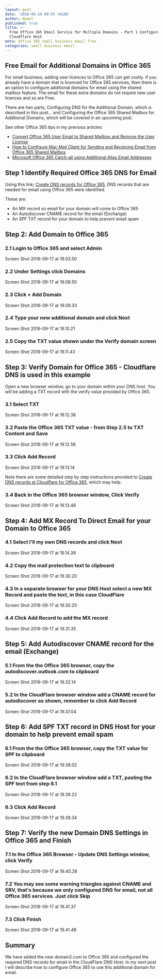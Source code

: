 ```yaml
---
layout: post
date: '2016-09-18 09:55 +0100'
author: Hywel
published: true
title: >-
  Free Office 365 Email Service for Multiple Domains - Part 1 Configure DNS in
  Cloudflare Host
meta: Office 365 small business email free
categories: small business email
---
```

## Free Email for Additional Domains in Office 365

For small business, adding user licences to Office 365 can get costly.  If you already have a domain that is licenced for Office 365 services, then there is an option to configure additional domains for email using the shared mailbox feature.  The email for these extra domains do not require new user licences and so are Free.

There are two parts, Configuring DNS for the Additional Domain, which is described in this post... and Configuring the Office 365 Shared Mailbox for Additional Domains, which will be covered in an upcoming post.

See other Office 365 tips in my previous articles:

- [Convert Office 365 User Email to Shared Mailbox and Remove the User License](http://www.hywel.me/small/business/email/2016/01/12/convert-office-365-user-email-to-shared-mailbox-and-remove-the-user-license.html)
- [How to Configure Mac Mail Client for Sending and Receiving Email from Office 365 Shared Mailbox](http://www.hywel.me/small/business/email/2015/11/21/office-365-configure-shared-mailbox-mac-email-client.html)
- [Microsoft Office 365 Catch-all using Additional Alias Email Addresses](http://www.hywel.me/small/business/email/2015/11/19/microsoft-office-365-catch-all-additional-email-alias.html)


## Step 1 Identify Required Office 365 DNS for Email 

Using this link; [Create DNS records for Office 365](https://support.office.com/en-gb/article/Create-DNS-records-for-Office-365-using-Windows-based-DNS-9eec911d-5773-422c-9593-40e1147ffbde),  DNS records that are needed for email using Office 365 were identified.  

These are:

- An MX record so email for your domain will come to Office 365
- An Autodiscover CNAME record for the email (Exchange)
- An SPF TXT record for your domain to help prevent email spam

## Step 2: Add Domain to Office 365

### 2.1 Login to Office 365 and select Admin 
Screen Shot 2016-09-17 at 19.03.50

### 2.2 Under Settings click Domains 
Screen Shot 2016-09-17 at 19.08.50

### 2.3 Click  + Add Domain
Screen Shot 2016-09-17 at 19.09.33

### 2.4 Type your new additional domain and click Next
Screen Shot 2016-09-17 at 19.10.21

### 2.5 Copy the TXT value shown under the Verify domain screen
Screen Shot 2016-09-17 at 19.11.43

## Step 3: Verify Domain for Office 365 - Cloudflare DNS is used in this example

Open a new browser window, go to your domain within your DNS host. You will be adding a TXT record with the verify value provided by Office 365.

### 3.1 Select TXT
Screen Shot 2016-09-17 at 19.12.38

### 3.2 Paste the Office 365 TXT value - from Step 2.5 to TXT Content and Save
Screen Shot 2016-09-17 at 19.12.58

### 3.3 Click Add Record
Screen Shot 2016-09-17 at 19.13.14

Note there are some detailed step by step instructions provided to [Create DNS records at Cloudflare for Office 365](https://support.office.com/en-US/article/Create-DNS-records-at-Cloudflare-for-Office-365-84acd4fc-6eec-4d00-8bed-568f036ae2af#BKMK_add_CNAME), which may help.

### 3.4 Back in the Office 365 browser window, Click Verify
Screen Shot 2016-09-17 at 19.13.48

## Step 4: Add MX Record To Direct Email for your Domain to Office 365

### 4.1 Select I'll my own DNS records and click Next
Screen Shot 2016-09-17 at 19.14.39

### 4.2 Copy the mail protection text to clipboard
Screen Shot 2016-09-17 at 19.30.20

### 4.3 In a separate browser for your DNS Host select a new MX Record and paste the text, in this case CloudFlare
Screen Shot 2016-09-17 at 19.30.20

### 4.4 Click Add Record to add the MX record
Screen Shot 2016-09-17 at 19.31.35

## Step 5: Add Autodiscover CNAME record for the email (Exchange)

### 5.1 From the the Office 365 browser, copy the autodiscover.outlook.com to clipboard
Screen Shot 2016-09-17 at 19.32.14

### 5.2 In the CloudFlare browser window add a CNAME record for autodiscover as shown, remember to click Add Record
Screen Shot 2016-09-17 at 19.37.04

## Step 6: Add SPF TXT record in DNS Host for your domain to help prevent email spam

### 6.1 From the the Office 365 browser, copy the TXT value for SPF to clipboard
Screen Shot 2016-09-17 at 19.38.02

### 6.2 In the CloudFlare browser window add a TXT, pasting the SPF text from step 6.1
Screen Shot 2016-09-17 at 19.39.22

### 6.3 Click Add Record
Screen Shot 2016-09-17 at 19.39.34

## Step 7: Verify the new Domain DNS Settings in Office 365 and Finish

### 7.1 In the Office 365 Browser - Update DNS Settings window, click Verify
Screen Shot 2016-09-17 at 19.40.28

### 7.2 You may see some warning triangles against CNAME and SRV, that's because we only configured DNS for email, not all Office 365 services.  Just click Skip
Screen Shot 2016-09-17 at 19.41.37

### 7.3 Click Finish
Screen Shot 2016-09-17 at 19.41.48

## Summary
We have added the new domain2.com to Office 365 and configured the required DNS records for email in the CloudFlare DNS Host.  In my next post I will describe how to configure Office 365 to use this additional domain for email.
